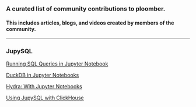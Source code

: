 ### A curated list of community contributions to ploomber. 
#### This includes articles, blogs, and videos created by members of the community. 

---

### JupySQL

[Running SQL Queries in Jupyter Notebook](https://towardsdatascience.com/running-sql-queries-in-jupyter-notebook-using-jupysql-duckdb-and-mysql-3c53fbe40f8d)

[DuckDB in Jupyter Notebooks](https://duckdb.org/docs/guides/python/jupyter)

[Hydra: With Jupyter Notebooks](https://docs.hydra.so/analyze/jupyter)

[Using JupySQL with ClickHouse](https://clickhouse.com/docs/en/integrations/sql-clients/jupysql/)
